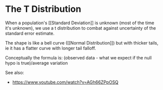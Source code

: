 # The T Distribution

When a population's [[Standard Deviation]] is unknown (most of the time it's unknown), we use a t distribution to combat against uncertainty of the standard error estimate.

The shape is like a bell curve ([[Normal Distribution]]) but with thicker tails, ie it has a flatter curve with longer tail falloff.

Conceptually the formula is: (observed data - what we expect if the null hypo is true)/average variation


See also:
- https://www.youtube.com/watch?v=AGh66ZPpOSQ

